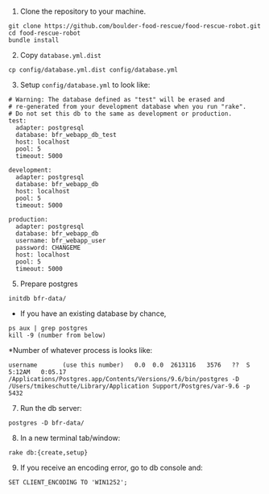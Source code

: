 ###
1. Clone the repository to your machine.
```
git clone https://github.com/boulder-food-rescue/food-rescue-robot.git
cd food-rescue-robot
bundle install
```

2. Copy `database.yml.dist`
```
cp config/database.yml.dist config/database.yml
```

3. Setup `config/database.yml` to look like:

```
# Warning: The database defined as "test" will be erased and
# re-generated from your development database when you run "rake".
# Do not set this db to the same as development or production.
test:
  adapter: postgresql
  database: bfr_webapp_db_test
  host: localhost
  pool: 5
  timeout: 5000

development:
  adapter: postgresql
  database: bfr_webapp_db
  host: localhost
  pool: 5
  timeout: 5000

production:
  adapter: postgresql
  database: bfr_webapp_db
  username: bfr_webapp_user
  password: CHANGEME
  host: localhost
  pool: 5
  timeout: 5000
```


5. Prepare postgres
```
initdb bfr-data/
```

  * If you have an existing database by chance,
```
ps aux | grep postgres
kill -9 (number from below)
```
*Number of whatever process is looks like:
```
username       (use this number)   0.0  0.0  2613116   3576   ??  S     5:12AM   0:05.17 /Applications/Postgres.app/Contents/Versions/9.6/bin/postgres -D /Users/tmikeschutte/Library/Application Support/Postgres/var-9.6 -p 5432
```

7. Run the db server:
```
postgres -D bfr-data/
```

8. In a new terminal tab/window:
```
rake db:{create,setup}
```

9. If you receive an encoding error, go to db console and:
```
SET CLIENT_ENCODING TO 'WIN1252';
```

